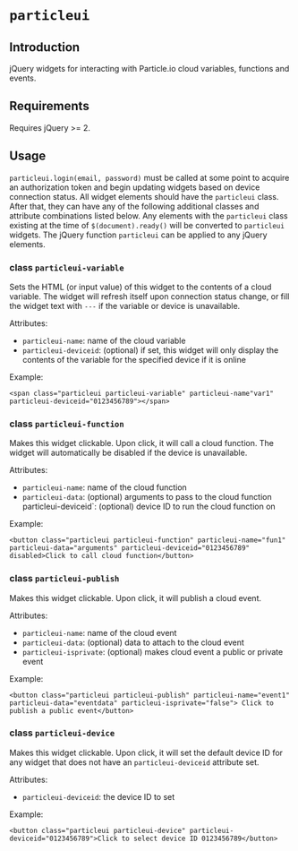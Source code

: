 # `particleui`

## Introduction

jQuery widgets for interacting with Particle.io cloud variables, functions and events. 

## Requirements

Requires jQuery >= 2.

## Usage

`particleui.login(email, password)` must be called at some point to acquire an authorization token and begin updating widgets based on device connection status. All widget elements should have the `particleui` class. After that, they can have any of the following additional classes and attribute combinations listed below. Any elements with the `particleui` class  existing at the time of `$(document).ready()` will be converted to `particleui` widgets. The jQuery function `particleui` can be applied to any jQuery elements.

### class `particleui-variable`

Sets the HTML (or input value) of this widget to the contents of a cloud variable. The widget will refresh itself upon connection status change, or fill the widget text with `---` if the variable or device is unavailable.

Attributes:
- `particleui-name`: name of the cloud variable
- `particleui-deviceid`: (optional) if set, this widget will only display the contents of the variable for the specified device if it is online

Example:

```
<span class="particleui particleui-variable" particleui-name"var1" particleui-deviceid="0123456789"></span>
```

### class `particleui-function`

Makes this widget clickable. Upon click, it will call a cloud function. The widget will automatically be disabled if the device is unavailable.

Attributes:
- `particleui-name`: name of the cloud function
- `particleui-data`: (optional) arguments to pass to the cloud function
` `particleui-deviceid`: (optional) device ID to run the cloud function on

Example:

```
<button class="particleui particleui-function" particleui-name="fun1" particleui-data="arguments" particleui-deviceid="0123456789" disabled>Click to call cloud function</button>
```

### class `particleui-publish`

Makes this widget clickable. Upon click, it will publish a cloud event.

Attributes:
- `particleui-name`: name of the cloud event
- `particleui-data`: (optional) data to attach to the cloud event
- `particleui-isprivate`: (optional) makes cloud event a public or private event

Example:

```
<button class="particleui particleui-publish" particleui-name="event1" particleui-data="eventdata" particleui-isprivate="false"> Click to publish a public event</button>
```

### class `particleui-device`

Makes this widget clickable. Upon click, it will set the default device ID for any widget that does not have an `particleui-deviceid` attribute set.

Attributes:
- `particleui-deviceid`: the device ID to set

Example:

```
<button class="particleui particleui-device" particleui-deviceid="0123456789">Click to select device ID 0123456789</button>
```
